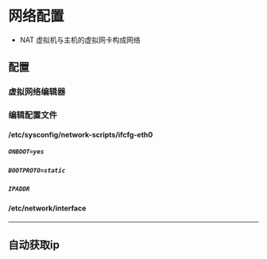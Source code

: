 # 网络配置
* NAT 虚拟机与主机的虚拟网卡构成网络
## 配置
### 虚拟网络编辑器
### 编辑配置文件
#### /etc/sysconfig/network-scripts/ifcfg-eth0
##### `ONBOOT=yes`
##### `BOOTPROTO=static`
##### `IPADDR`
#### /etc/network/interface
---
## 自动获取ip